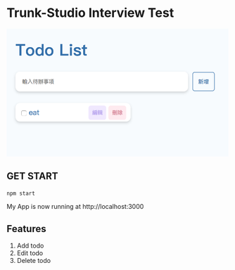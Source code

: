 # Trunk-Studio Interview Test
<img src="todoList.png"/>

## GET START
```npm start ```

My App is now running at http://localhost:3000

## Features
1. Add todo
2. Edit todo
3. Delete todo





